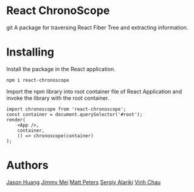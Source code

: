 <p>

# React ChronoScope 
git
A package for traversing React Fiber Tree and extracting information.

# Installing

Install the package in the React application.
```
npm i react-chronoscope
```
Import the npm library into root container file of React Application and invoke the library with the root container.
```
import chronoscope from 'react-chronoscope';
const container = document.querySelector('#root');
render(
    <App />,
    container,
    () => chronoscope(container)
);
```

# Authors
[Jason Huang](https://github.com/jhmoon999)
[Jimmy Mei](https://github.com/Jimmei27)
[Matt Peters](https://github.com/mgpeters)
[Sergiy Alariki](https://github.com/Serrzhik)
[Vinh Chau](https://github.com/Vchau511)


</p>